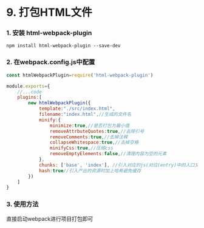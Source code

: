 # 9. 打包HTML文件

### 1. 安装 html-webpack-plugin 
```npm
npm install html-webpack-plugin --save-dev
```

### 2. 在webpack.config.js中配置
```js
const htmlWebpackPlugin=require('html-webpack-plugin')

module.exports={
    //...code
    plugins:[
        new htmlWebpackPlugin({
            template:"./src/index.html",
            filename:"index.html",//生成的文件名
            minify:{
                minimize:true,//是否打包为最小值
                removeAttrbuteQuotes:true,//去除引号
                removeComments:true,//去掉注释
                collapseWhitespace:true,//去掉空格
                minifyCss:true,//压缩css
                removeEmptyElements:false,//清理内容为空的元素
            },
            chunks: ['base', 'index'], //引入对应的js(对应(entry)中的入口文件)
            hash:true//引入产出的资源时加上哈希避免缓存
        })
    ]
}
```
### 3. 使用方法
直接启动webpack进行项目打包即可